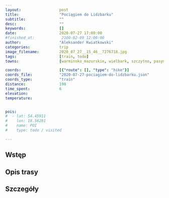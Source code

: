 ```yaml
---
layout:                 post
title:                  "Pociągiem do Lidzbarku"
subtitle:               ""
desc:                   ""
keywords:               []
date:                   2020-07-27 17:00:00
#finished_at:            2100-02-09 12:00:00
author:                 "Aleksander Kwiatkowski"
categories:             trip
image_filename:         2020_07_27__15_46__7276718.jpg
tags:                   [train, todo]
towns:                  [warminsko_mazurskie, wielbark, szczytno, pasym, purda, olsztyn, stawiguda, olsztynek, nidzica, kozlowo, dzialdowo, plosnica, lidzbark]

coords:                 [{"route": [], "type": "hike"}]
coords_file:            "2020-07-27-pociagiem-do-lidzbarku.json"
coords_type:            "train"
distance:               198
time_spent:             6
elevation:              
temperature:            


pois:
#  - lat: 54.45911
#    lon: 18.56281
#    name: POI
#    type: todo / visited

---
```



## Wstęp

## Opis trasy

## Szczegóły
